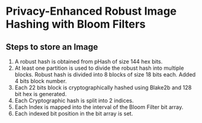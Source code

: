 # Privacy-Enhanced Robust Image Hashing with Bloom Filters

## Steps to store an Image

1. A robust hash is obtained from pHash of size 144 hex bits.
2. At least one partition is used to divide the robust hash into multiple blocks.
   Robust hash is divided into 8 blocks of size 18 bits each. Added 4 bits block number. 
3. Each 22 bits block is cryptographically hashed using Blake2b and 128 bit hex is generated.
4. Each Cryptographic hash is split into 2 indices.
5. Each Index is mapped into the interval of the Bloom Filter bit array.
6. Each indexed bit position in the bit array is set.


